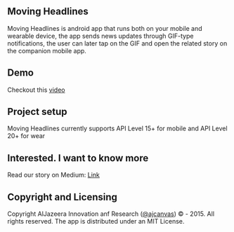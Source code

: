 ## Moving Headlines
Moving Headlines is android app that runs both on your mobile and wearable device, the app sends news updates through GIF-type notifications, the user can later tap on the GIF and open the related story on the companion mobile app.
## Demo
Checkout this [video](http:/youtube.com)
## Project setup
Moving Headlines currently supports API Level 15+ for mobile and API Level 20+ for wear
## Interested. I want to know more
Read our story on Medium: [Link](http://medium.com)
## Copyright and Licensing
Copyright AlJazeera Innovation anf Research ([@ajcanvas](http://twitter.com/ajcanvas)) © - 2015. All rights reserved.
The app is distributed under an MIT License.
